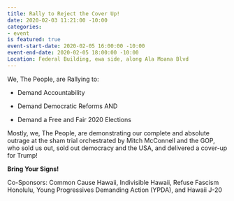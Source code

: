 ```yaml
---
title: Rally to Reject the Cover Up!
date: 2020-02-03 11:21:00 -10:00
categories:
- event
is featured: true
event-start-date: 2020-02-05 16:00:00 -10:00
event-end-date: 2020-02-05 18:00:00 -10:00
Location: Federal Building, ewa side, along Ala Moana Blvd
---
```


We, The People, are Rallying to:

* Demand Accountability

* Demand Democratic Reforms AND

* Demand a Free and Fair 2020 Elections

Mostly, we, The People, are demonstrating our complete and absolute outrage at the sham trial orchestrated by Mitch McConnell and the GOP, who sold us out, sold out democracy and the USA, and delivered a cover-up for Trump!

**Bring Your Signs!**

Co-Sponsors: Common Cause Hawaii, Indivisible Hawaii, Refuse Fascism Honolulu, Young Progressives Demanding Action (YPDA), and Hawaii J-20
